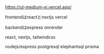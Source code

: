 https://ut-medium-xi.vercel.app/

frontendはreactとnextjs
vercel

backendはexpress
onrender

react, nextjs, tailwindcss

nodejs/express
postgresql elephantsql prisma



